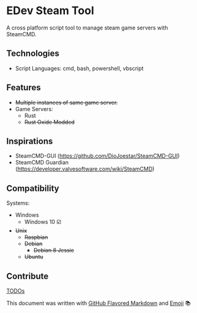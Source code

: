 # EDev Steam Tool

A cross platform script tool to manage steam game servers with SteamCMD.

## Technologies
* Script Languages: cmd, bash, powershell, vbscript

## Features
* ~~Multiple instances of same game server.~~
* Game Servers:
  * Rust
  * ~~Rust Oxide Modded~~

## Inspirations
* SteamCMD-GUI (https://github.com/DioJoestar/SteamCMD-GUI)
* SteamCMD Guardian (https://developer.valvesoftware.com/wiki/SteamCMD)

## Compatibility
Systems:
* Windows
  * Windows 10 :ballot_box_with_check:
* ~~Unix~~
  * ~~Raspbian~~
  * ~~Debian~~
    * ~~Debian 8 Jessie~~
  * ~~Ubuntu~~
  
## Contribute
[TODOs](TODO)

This document was written with [GitHub Flavored Markdown](https://guides.github.com/features/mastering-markdown/) and [Emoji](http://www.emoji-cheat-sheet.com/) :books:
